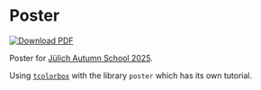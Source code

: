 # Poster

[![Download PDF](https://img.shields.io/badge/Download-PDF-blue.svg)](https://github.com/frankebel/poster_juelich_2025/releases/latest/download/poster.pdf)

Poster for [Jülich Autumn School 2025](https://www.cond-mat.de/events/correl25).

Using [`tcolorbox`](https://ctan.org/pkg/tcolorbox) with the library `poster`
which has its own tutorial.
